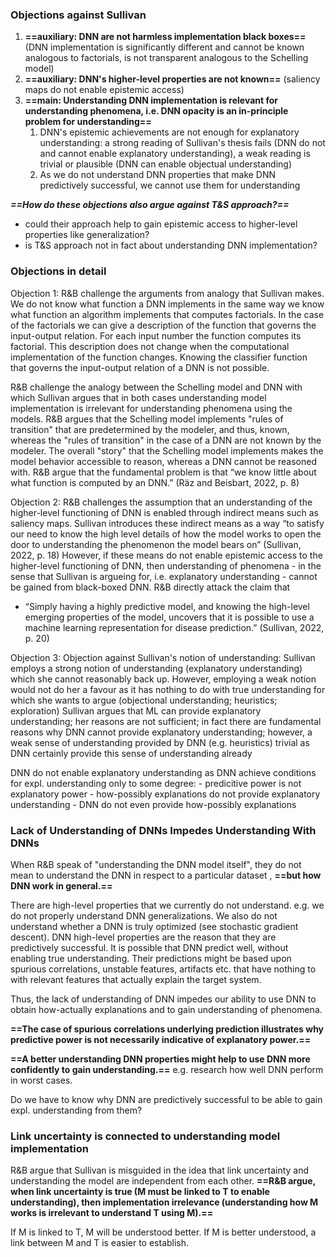 ### Objections against Sullivan
1. **==auxiliary: DNN are not harmless implementation black boxes==** (DNN implementation is significantly different and cannot be known analogous to factorials, is not transparent analogous to the Schelling model)
2. **==auxiliary: DNN's higher-level properties are not known==** (saliency maps do not enable epistemic access)
3. **==main: Understanding DNN implementation is relevant for understanding phenomena, i.e. DNN opacity is an in-principle problem for understanding==**
	1. DNN's epistemic achievements are not enough for explanatory understanding: a strong reading of Sullivan's thesis fails (DNN do not and cannot enable explanatory understanding), a weak reading is trivial or plausible (DNN can enable objectual understanding)
	2. As we do not understand DNN properties that make DNN predictively successful, we cannot use them for understanding

***==How do these objections also argue against T&S approach?==***
- could their approach help to gain epistemic access to higher-level properties like generalization?
- is T&S approach not in fact about understanding DNN implementation?
### Objections in detail
Objection 1: 
R&B challenge the arguments from analogy that Sullivan makes. We do not know what function a DNN implements in the same way we know what function an algorithm implements that computes factorials. In the case of the factorials we can give a description of the function that governs the input-output relation. For each input number the function computes its factorial. This description does not change when the computational implementation of the function changes.
Knowing the classifier function that governs the input-output relation of a DNN is not possible. 

R&B challenge the analogy between the Schelling model and DNN with which Sullivan argues that in both cases understanding model implementation is irrelevant for understanding phenomena using the models. R&B argues that the Schelling model implements "rules of transition" that are predetermined by the modeler, and thus, known, whereas the "rules of transition" in the case of a DNN are not known by the modeler. The overall "story" that the Schelling model implements makes the model behavior accessible to reason, whereas a DNN cannot be reasoned with.
R&B argue that the fundamental problem is that “we know little about what function is computed by an DNN.” (Räz and Beisbart, 2022, p. 8)

Objection 2: 
R&B challenges the assumption that an understanding of the higher-level functioning of DNN is enabled through indirect means such as saliency maps. Sullivan introduces these indirect means as a way “to satisfy our need to know the high level details of how the model works to open the door to understanding the phenomenon the model bears on” (Sullivan, 2022, p. 18) However, if these means do not enable epistemic access to the higher-level functioning of DNN, then understanding of phenomena - in the sense that Sullivan is argueing for, i.e. explanatory understanding - cannot be gained from black-boxed DNN. R&B directly attack the claim that 
- “Simply having a highly predictive model, and knowing the high-level emerging properties of the model, uncovers that it is possible to use a machine learning representation for disease prediction.” (Sullivan, 2022, p. 20)

Objection 3: 
Objection against Sullivan's notion of understanding:
Sullivan employs a strong notion of understanding (explanatory understanding) which she cannot reasonably back up.
However, employing a weak notion would not do her a favour as it has nothing to do with true understanding for which she wants to argue (objectional understanding; heuristics; exploration)
Sullivan argues that ML can provide explanatory understanding; her reasons are not sufficient; in fact there are fundamental reasons why DNN cannot provide explanatory understanding; however, a weak sense of understanding provided by DNN (e.g. heuristics) trivial as DNN certainly provide this sense of understanding already

DNN do not enable explanatory understanding as DNN achieve conditions for expl. understanding only to some degree:
	- predicitive power is not explanatory power
	- how-possibly explanations do not provide explanatory understanding
	- DNN do not even provide how-possibly explanations

### Lack of Understanding of DNNs Impedes Understanding With DNNs
When R&B speak of "understanding the DNN model itself", they do not mean to understand the DNN in respect to a particular dataset , **==but how DNN work in general.==**

There are high-level properties that we currently do not understand. 
e.g. we do not properly understand DNN generalizations. We also do not understand whether a DNN is truly optimized (see stochastic gradient descent).
DNN high-level properties are the reason that they are predictively successful.
It is possible that DNN predict well, without enabling true understanding.
Their predictions might be based upon spurious correlations, unstable features, artifacts etc. that have nothing to with relevant features that actually explain the target system.

Thus, the lack of understanding of DNN impedes our ability to use DNN to obtain how-actually explanations and to gain understanding of phenomena.

**==The case of spurious correlations underlying prediction illustrates why predictive power is not necessarily indicative of explanatory power.==**


**==A better understanding DNN properties might help to use DNN more confidently to gain understanding.==**
e.g. research how well DNN perform in worst cases. 

Do we have to know why DNN are predictively successful to be able to gain expl. understanding from them?

### Link uncertainty is connected to understanding model implementation
R&B argue that Sullivan is misguided in the idea that link uncertainty and understanding the model are independent from each other.
**==R&B argue, when link uncertainty is true (M must be linked to T to enable understanding), then implementation irrelevance (understanding how M works is irrelevant to understand T using M).==**

If M is linked to T, M will be understood better.
If M is better understood, a link between M and T is easier to establish. 